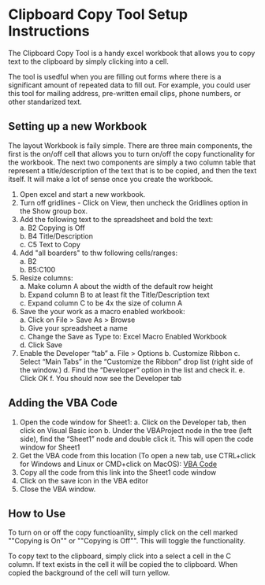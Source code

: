 # Clipboard Copy Tool Setup Instructions

The Clipboard Copy Tool is a handy excel workbook that allows you to copy text to the clipboard by simply clicking into a cell. 

The tool is usedful when you are filling out forms where there is a significant amount of repeated data to fill out. For example, you could user this tool for mailing address, pre-written email clips, phone numbers, or other standarized text.

## Setting up a new Workbook

The layout Workbook is faily simple. There are three main components, the first is the on/off cell that allows you to turn on/off the copy functionality for the workbook.  The next two components are simply a two column table that represent a title/description of the text that is to be copied, and then the text itself. It will make a lot of sense once you create the workbook.

1.	Open excel and start a new workbook.
2.	Turn off gridlines - Click on View, then uncheck the Gridlines option in the Show group box. 
3.	Add the following text to the spreadsheet and bold the text:  
	a.	B2 Copying is Off  
	b.	B4 Title/Description  
	c.	C5 Text to Copy  
4.	Add "all boarders" to thw following cells/ranges:  
	a.	B2  
	b.	B5:C100  
5.	Resize columns:  
	a.	Make column A about the width of the default row height  
	b.	Expand column B to at least fit the Title/Description text  
	c.	Expand column C to be 4x the size of column A  
6.	Save the your work as a macro enabled workbook:  
	a.	Click on File > Save As >  Browse  
	b.	Give your spreadsheet a name  
	c.	Change the Save as Type to: Excel Macro Enabled Workbook  
	d.	Click Save
7.	Enable the Developer “tab”
	a.	File > Options
	b.	Customize Ribbon
	c.	Select “Main Tabs” in the “Customize the Ribbon” drop list (right side of the window.)
	d.	Find the “Developer” option in the list and check it.
	e.	Click OK
	f.	You should now see the Developer tab

## Adding the VBA Code

1.	Open the code window for Sheet1:
	a.	Click on the Developer tab, then click on Visual Basic icon
	b.	Under the VBAProject node in the tree (left side), find the “Sheet1” node and double click it. This will open the code window for Sheet1
2.	Get the VBA code from this location (To open a new tab, use CTRL+click for Windows and Linux or CMD+click on MacOS): [VBA Code](https://github.com/dondowjr/ExcelTools-repo/blob/main/Clipboard%20Copy%20Tool.txt)
3.	Copy all the code from this link into the Sheet1 code window
4.	Click on the save icon in the VBA editor
5.	Close the VBA window.

## How to Use

To turn on or off the copy functioanlity, simply click on the cell marked ""Copying is On"" or ""Copying is Off"". This will toggle the functionality.

To copy text to the clipboard, simply click into a select a cell in the C column. If text exists in the cell it will be copied the to clipboard.  When copied the background of the cell will turn yellow.


